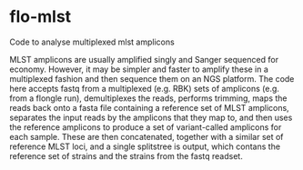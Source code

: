 # flo-mlst
Code to analyse multiplexed mlst amplicons

MLST amplicons are usually amplified singly and Sanger sequenced for economy. However, it 
may be simpler and faster to amplify these in a multiplexed fashion and then sequence 
them on an NGS platform. The code here accepts fastq from a multiplexed (e.g. RBK) sets of amplicons 
(e.g. from a flongle run), demultiplexes the reads, performs trimming, maps the reads back onto
 a fasta file containing a reference set of MLST amplicons, separates the input reads by the amplicons 
 that they map to, and then uses the reference amplicons to produce a set of variant-called amplicons for each sample.
 These are then concatenated, together with a similar set of reference MLST loci, 
 and a single splitstree is output, which contans the reference set of strains and the strains from the 
 fastq readset.



